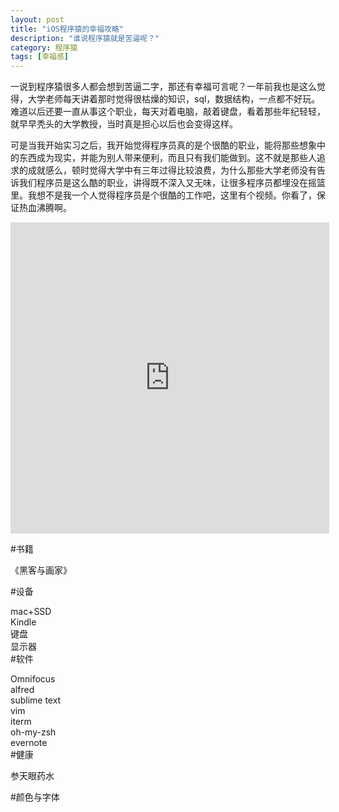 ```yaml
---
layout: post
title: "iOS程序猿的幸福攻略"
description: "谁说程序猿就是苦逼呢？"
category: 程序猿
tags: [幸福感]
---
```


一说到程序猿很多人都会想到苦逼二字，那还有幸福可言呢？一年前我也是这么觉得，大学老师每天讲着那时觉得很枯燥的知识，sql，数据结构，一点都不好玩。难道以后还要一直从事这个职业，每天对着电脑，敲着键盘，看着那些年纪轻轻，就早早秃头的大学教授，当时真是担心以后也会变得这样。    

可是当我开始实习之后，我开始觉得程序员真的是个很酷的职业，能将那些想象中的东西成为现实，并能为别人带来便利，而且只有我们能做到。这不就是那些人追求的成就感么，顿时觉得大学中有三年过得比较浪费，为什么那些大学老师没有告诉我们程序员是这么酷的职业，讲得既不深入又无味，让很多程序员都埋没在摇篮里。我想不是我一个人觉得程序员是个很酷的工作吧，这里有个视频。你看了，保证热血沸腾啊。
<iframe height=498 width=510 src="http://www.tudou.com/v/axfoj2nmKlM/&resourceId=0_04_05_99/v.swf" frameborder=0 allowfullscreen></iframe>

#书籍 

《黑客与画家》

#设备

mac+SSD   
Kindle   
键盘   
显示器   
#软件

Omnifocus   
alfred  
sublime text  
vim   
iterm   
oh-my-zsh   
evernote   
#健康   

参天眼药水

#颜色与字体

